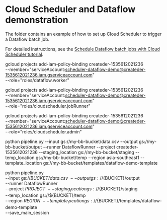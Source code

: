 # Cloud Scheduler and Dataflow demonstration

The folder contains an example of how to set up Cloud Scheduler to trigger a Dataflow batch job.

For detailed instructions, see the
[Schedule Dataflow batch jobs with Cloud Scheduler tutorial](https://cloud.google.com/community/tutorials/schedule-dataflow-jobs-with-cloud-scheduler).


gcloud projects add-iam-policy-binding createder-1535612021236 \
    --member="serviceAccount:scheduler-dataflow-demo@createder-1535612021236.iam.gserviceaccount.com" \
    --role="roles/dataflow.worker"

gcloud projects add-iam-policy-binding createder-1535612021236 \
    --member="serviceAccount:scheduler-dataflow-demo@createder-1535612021236.iam.gserviceaccount.com" \
    --role="roles/cloudscheduler.jobRunner"

gcloud projects add-iam-policy-binding createder-1535612021236 \
    --member="serviceAccount:scheduler-dataflow-demo@createder-1535612021236.iam.gserviceaccount.com" \
    --role="roles/cloudscheduler.admin"

python pipeline.py --input gs://my-bb-bucket/data.csv --output gs://my-bb-bucket/output --runner DataflowRunner --project createder-1535612021236 --staging_location gs://my-bb-bucket/staging --temp_location gs://my-bb-bucket/temp --region asia-southeast1 --template_location gs://my-bb-bucket/templates/dataflow-demo-template

python pipeline.py \
--input gs://${BUCKET}/data.csv \
--output gs://${BUCKET}/output \
--runner DataflowRunner \
--project ${PROJECT} \
--staging_location gs://${BUCKET}/staging \
--temp_location gs://${BUCKET}/temp \
--region ${REGION} \
--template_location gs://${BUCKET}/templates/dataflow-demo-template \
--save_main_session
